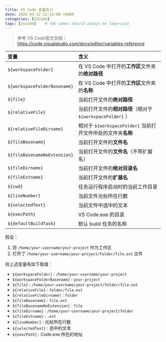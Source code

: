 ```yaml
---
title: VS Code 变量含义
date: 2020-03-12 12:14:00 +0800
categories: [VSCode]
tags: [vscode]    # TAG names should always be lowercase
---
```


>参考 VS Code官方文档：<https://code.visualstudio.com/docs/editor/variables-reference>

|变量|含义|
|:-|:-|
|`${workspaceFolder}`|在 VS Code 中打开的**工作区**文件夹的**绝对路径**|
|`${workspaceFolderBasename}`|在 VS Code 中打开的**工作区**文件夹的**名称**|
|`${file}`|当前打开文件的**绝对路径**|
|`${relativeFile}`|当前打开文件的**相对路径**（相对于 `${workspaceFolder}` ）|
|`${relativeFileDirname}`|相对于 `${workspaceFolder}` 当前打开文件所处的文件夹**名称**|
|`${fileBasename}`|当前打开文件的**文件名**|
|`${fileBasenameNoExtension}`|当前打开文件的**文件名**（不带扩展名）|
|`${fileDirname}`|当前打开文件的**绝对目录名**|
|`${fileExtname}`|当前打开文件的**扩展名**|
|`${cwd}`|任务运行程序启动时的当前工作目录|
|`${lineNumber}`|当前文件光标所在行数|
|`${selectedText}`|当前文件中选中的文本|
|`${execPath}`|VS Code.exe 的目录|
|`${defaultBuildTask}`|默认 build 任务的名称|

假设：

1. 将 `/home/your-username/your-project` 作为工作区
2. 打开了 `/home/your-username/your-project/folder/file.ext` 文件

则上述变量有如下取值：

* `${workspaceFolder}` : `/home/your-username/your-project`
* `${workspaceFolderBasename}` : `your-project`
* `${file}` : `/home/your-username/your-project/folder/file.ext`
* `${relativeFile}` : `folder/file.ext`
* `${relativeFileDirname}` : `folder`
* `${fileBasename}` : `file.ext`
* `${fileBasenameNoExtension}` : `file`
* `${fileDirname}` : `/home/your-username/your-project/folder`
* `${fileExtname}` : `.ext`
* `${lineNumber}` : 光标所在行数
* `${selectedText}` : 选中的文本
* `${execPath}` : Code.exe 所在的地址
